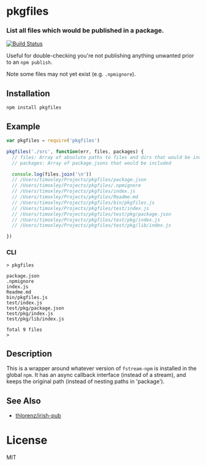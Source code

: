 # pkgfiles

### List all files which would be published in a package.

[![Build Status](https://travis-ci.org/timoxley/pkgfiles.svg)](https://travis-ci.org/timoxley/pkgfiles)

Useful for double-checking you're not publishing anything
unwanted prior to an `npm publish`.

Note some files may not yet exist (e.g. `.npmignore`).

## Installation

```
npm install pkgfiles
```

## Example

```js
var pkgfiles = require('pkgfiles')

pkgfiles('./src', function(err, files, packages) {
  // files: Array of absolute paths to files and dirs that would be included
  // packages: Array of package.jsons that would be included

  console.log(files.join('\n'))
  // /Users/timoxley/Projects/pkgfiles/package.json
  // /Users/timoxley/Projects/pkgfiles/.npmignore
  // /Users/timoxley/Projects/pkgfiles/index.js
  // /Users/timoxley/Projects/pkgfiles/Readme.md
  // /Users/timoxley/Projects/pkgfiles/bin/pkgfiles.js
  // /Users/timoxley/Projects/pkgfiles/test/index.js
  // /Users/timoxley/Projects/pkgfiles/test/pkg/package.json
  // /Users/timoxley/Projects/pkgfiles/test/pkg/index.js
  // /Users/timoxley/Projects/pkgfiles/test/pkg/lib/index.js

})
```

### CLI

```
> pkgfiles

package.json
.npmignore
index.js
Readme.md
bin/pkgfiles.js
test/index.js
test/pkg/package.json
test/pkg/index.js
test/pkg/lib/index.js

Total 9 files
>
```

## Description

This is a wrapper around whatever version of `fstream-npm` is installed in
the global `npm`. It has an async callback interface (instead of a
stream), and keeps the original path (instead of nesting paths in
'package').

## See Also

* [thlorenz/irish-pub](https://www.npmjs.org/package/irish-pub)

# License

MIT
